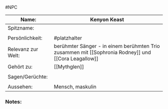 #NPC

| Name:              | Kenyon Keast                                                                                                          |
| ------------------ | --------------------------------------------------------------------------------------------------------------------- |
| Spitzname:         |                                                                                                                       |
|                    |                                                                                                                       |
| Persönlichkeit:    | #platzhalter                                                                                                          |
| Relevanz zur Welt: | berühmter Sänger - in einem berühmten Trio zusammen mit [[Sophronia Rodney]] und [[Cora Leagallow]] |
| Gehört zu:         | [[Mythglen]]                                                                                                 |
|                    |                                                                                                                       |
| Sagen/Gerüchte:    |                                                                                                                       |
|                    |                                                                                                                       |
| Aussehen:          | Mensch, maskulin                                                                                                      |
### Notes:
